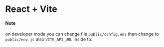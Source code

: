 # React + Vite

#### Note

on developer mode you can change file `public/config.env`
then change to `public/env.js` also `VITE_API_URL` inside to.
